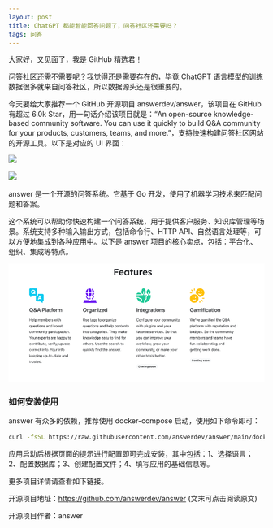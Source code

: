 ```yaml
---
layout: post
title: ChatGPT 都能智能回答问题了，问答社区还需要吗？
tags: 问答
---
```


大家好，又见面了，我是 GitHub 精选君！

问答社区还需不需要呢？我觉得还是需要存在的，毕竟 ChatGPT 语言模型的训练数据很多就来自问答社区，所以数据源头还是很重要的。

今天要给大家推荐一个 GitHub 开源项目 answerdev/answer，该项目在 GitHub 有超过 6.0k Star，用一句话介绍该项目就是：“An open-source knowledge-based community software. You can use it quickly to build Q&A community for your products, customers, teams, and more.”，支持快速构建问答社区网站的开源工具。以下是对应的 UI 界面：

![](https://raw.githubusercontent.com/answerdev/answer/master/docs/img/logo.svg)

![](https://raw.githubusercontent.com/answerdev/answer/main/docs/img/screenshot.png)

answer 是一个开源的问答系统。它基于 Go 开发，使用了机器学习技术来匹配问题和答案。

这个系统可以帮助你快速构建一个问答系统，用于提供客户服务、知识库管理等场景。系统支持多种输入输出方式，包括命令行、HTTP API、自然语言处理等，可以方便地集成到各种应用中。以下是 answer 项目的核心卖点，包括：平台化、组织、集成等特点。

![](https://raw.githubusercontent.com/ZhuPeng/pic/master/images/compress_image-20230212193910846.png)

### 如何安装使用

answer 有众多的依赖，推荐使用 docker-compose 启动，使用如下命令即可：

```bash
curl -fsSL https://raw.githubusercontent.com/answerdev/answer/main/docker-compose.yaml | docker compose -p answer -f - up
```

应用启动后根据页面的提示进行配置即可完成安装，其中包括：1、选择语言；2、配置数据库；3、创建配置文件；4、填写应用的基础信息等。


更多项目详情请查看如下链接。

开源项目地址：https://github.com/answerdev/answer  (文末可点击阅读原文)

开源项目作者：answer

